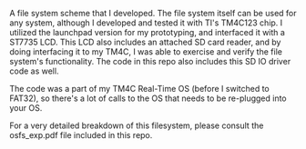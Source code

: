 A file system scheme that I developed. The file system itself can be used for any system, although I developed and tested it with TI's TM4C123 chip. I utilized the launchpad version for my prototyping, and interfaced it with a ST7735 LCD. This LCD also includes an attached SD card reader, and by doing interfacing it to my TM4C, I was able to exercise and verify the file system's functionality. The code in this repo also includes this SD IO driver code as well.

The code was a part of my TM4C Real-Time OS (before I switched to FAT32), so there's a lot of calls to the OS that needs to be re-plugged into your OS.

For a very detailed breakdown of this filesystem, please consult the osfs_exp.pdf file included in this repo.

